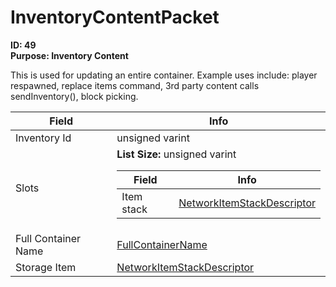 # InventoryContentPacket

**ID: 49**  
**Purpose: Inventory Content**  

This is used for updating an entire container. Example uses include: player respawned, replace items command, 3rd party content calls sendInventory(), block picking.

<table><thead><tr><th>Field</th><th>Info</th></tr></thead><tbody>
<tr><td>Inventory Id</td><td>unsigned varint</td></tr>
<tr><td>Slots</td><td><b>List Size:</b> unsigned varint
  <table><thead><tr><th>Field</th><th>Info</th></tr></thead><tbody>
  <tr><td>Item stack</td><td><a href="../types/NetworkItemStackDescriptor.md">NetworkItemStackDescriptor</a></td></tr>
  </tbody></table></td></tr>
<tr><td>Full Container Name</td><td><a href="../types/FullContainerName.md">FullContainerName</a></td></tr>
<tr><td>Storage Item</td><td><a href="../types/NetworkItemStackDescriptor.md">NetworkItemStackDescriptor</a></td></tr>
</tbody></table>